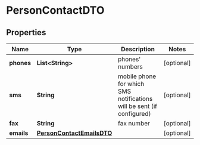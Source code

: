 # PersonContactDTO

## Properties
Name | Type | Description | Notes
------------ | ------------- | ------------- | -------------
**phones** | **List&lt;String&gt;** | phones&#x27; numbers |  [optional]
**sms** | **String** | mobile phone for which SMS notifications will be sent (if configured) |  [optional]
**fax** | **String** | fax number |  [optional]
**emails** | [**PersonContactEmailsDTO**](PersonContactEmailsDTO.md) |  |  [optional]
